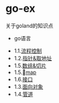 # go-ex
关于goland的知识点

* go语言

- 1.1.[流程控制](control-statements.go)
- 1.2.[指针&取地址](pointer.go)
- 1.5.[数组&切片](array-slice.go)
- 1.5.[map](map.go)
- 1.6.[接口](interface.go)
- 1.3.[面向对象](oop.go)
- 1.4.[管道](channel.go)



